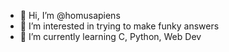- 👋 Hi, I’m @homusapiens
- 👀 I’m interested in trying to make funky answers
- 🌱 I’m currently learning C, Python, Web Dev

<!---
homusapiens/homusapiens is a ✨ special ✨ repository because its `README.md` (this file) appears on your GitHub profile.
You can click the Preview link to take a look at your changes.
--->
